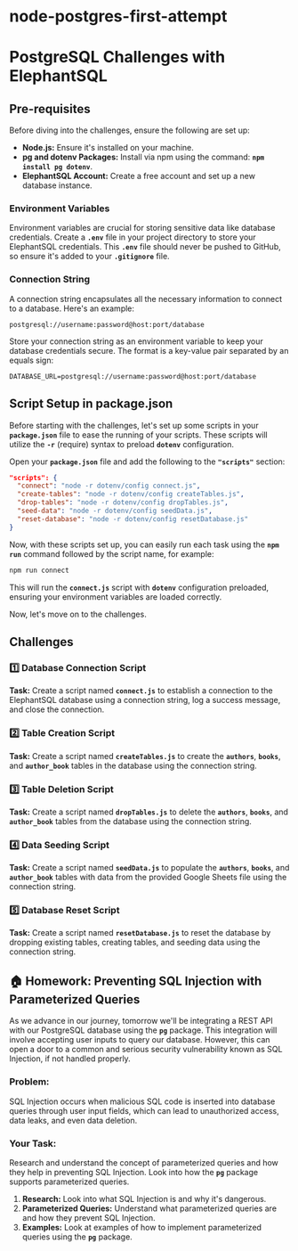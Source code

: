 # node-postgres-first-attempt

# PostgreSQL Challenges with ElephantSQL

## **Pre-requisites**

Before diving into the challenges, ensure the following are set up:

- **Node.js:** Ensure it's installed on your machine.
- **pg and dotenv Packages:** Install via npm using the command: **`npm install pg dotenv`**.
- **ElephantSQL Account:** Create a free account and set up a new database instance.

### **Environment Variables**

Environment variables are crucial for storing sensitive data like database credentials. Create a **`.env`** file in your project directory to store your ElephantSQL credentials. This **`.env`** file should never be pushed to GitHub, so ensure it's added to your **`.gitignore`** file.

### **Connection String**

A connection string encapsulates all the necessary information to connect to a database. Here's an example:

```
postgresql://username:password@host:port/database
```

Store your connection string as an environment variable to keep your database credentials secure. The format is a key-value pair separated by an equals sign:

```
DATABASE_URL=postgresql://username:password@host:port/database
```

## **Script Setup in package.json**

Before starting with the challenges, let's set up some scripts in your **`package.json`** file to ease the running of your scripts. These scripts will utilize the **`-r`** (require) syntax to preload **`dotenv`** configuration.

Open your **`package.json`** file and add the following to the **`"scripts"`** section:

```json
"scripts": {
  "connect": "node -r dotenv/config connect.js",
  "create-tables": "node -r dotenv/config createTables.js",
  "drop-tables": "node -r dotenv/config dropTables.js",
  "seed-data": "node -r dotenv/config seedData.js",
  "reset-database": "node -r dotenv/config resetDatabase.js"
}
```

Now, with these scripts set up, you can easily run each task using the **`npm run`** command followed by the script name, for example:

```bash
npm run connect
```

This will run the **`connect.js`** script with **`dotenv`** configuration preloaded, ensuring your environment variables are loaded correctly.

Now, let's move on to the challenges.

## **Challenges**

### **1️⃣ Database Connection Script**

**Task:** Create a script named **`connect.js`** to establish a connection to the ElephantSQL database using a connection string, log a success message, and close the connection.

### **2️⃣ Table Creation Script**

**Task:** Create a script named **`createTables.js`** to create the **`authors`**, **`books`**, and **`author_book`** tables in the database using the connection string.

### **3️⃣ Table Deletion Script**

**Task:** Create a script named **`dropTables.js`** to delete the **`authors`**, **`books`**, and **`author_book`** tables from the database using the connection string.

### **4️⃣ Data Seeding Script**

**Task:** Create a script named **`seedData.js`** to populate the **`authors`**, **`books`**, and **`author_book`** tables with data from the provided Google Sheets file using the connection string.

### **5️⃣ Database Reset Script**

**Task:** Create a script named **`resetDatabase.js`** to reset the database by dropping existing tables, creating tables, and seeding data using the connection string.

## 🏠 **Homework: Preventing SQL Injection with Parameterized Queries**

As we advance in our journey, tomorrow we'll be integrating a REST API with our PostgreSQL database using the **`pg`** package. This integration will involve accepting user inputs to query our database. However, this can open a door to a common and serious security vulnerability known as SQL Injection, if not handled properly.

### **Problem:**

SQL Injection occurs when malicious SQL code is inserted into database queries through user input fields, which can lead to unauthorized access, data leaks, and even data deletion.

### **Your Task:**

Research and understand the concept of parameterized queries and how they help in preventing SQL Injection. Look into how the **`pg`** package supports parameterized queries.

1. **Research:** Look into what SQL Injection is and why it's dangerous.
2. **Parameterized Queries:** Understand what parameterized queries are and how they prevent SQL Injection.
3. **Examples:** Look at examples of how to implement parameterized queries using the **`pg`** package.
